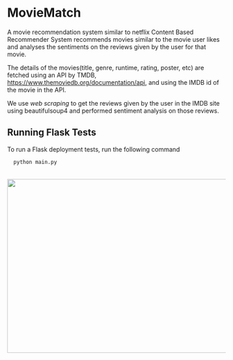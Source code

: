 # MovieMatch
A movie recommendation system similar to netflix
Content Based Recommender System recommends movies similar to the movie user likes and analyses the sentiments on the reviews given by the user for that movie.

The details of the movies(title, genre, runtime, rating, poster, etc) are fetched using an API by TMDB, https://www.themoviedb.org/documentation/api, and using the IMDB id of the movie in the API. 

We use *web scraping* to get the reviews given by the user in the IMDB site using beautifulsoup4 and performed sentiment analysis on those reviews.
## Running Flask Tests


To run a Flask deployment tests, run the following command

```bash
  python main.py
```
<br>
<img src="https://github.com/Lahari25/MovieMatch/blob/main/netflix/in.jpg" width="650" height="400">
